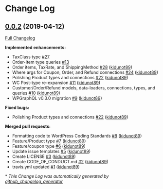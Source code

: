 # Change Log

## [0.0.2](https://github.com/kidunot89/wp-graphql-woocommerce/tree/0.0.2) (2019-04-12)
[Full Changelog](https://github.com/kidunot89/wp-graphql-woocommerce/compare/0.0.1...0.0.2)

**Implemented enhancements:**

- TaxClass type  [\#27](https://github.com/kidunot89/wp-graphql-woocommerce/issues/27)
- Order-Item type queries [\#13](https://github.com/kidunot89/wp-graphql-woocommerce/issues/13)
- Order items, TaxRate, and ShippingMethod [\#28](https://github.com/kidunot89/wp-graphql-woocommerce/pull/28) ([kidunot89](https://github.com/kidunot89))
- Where args for Coupon, Order, and Refund connections [\#24](https://github.com/kidunot89/wp-graphql-woocommerce/pull/24) ([kidunot89](https://github.com/kidunot89))
- Polishing Product types and connections [\#22](https://github.com/kidunot89/wp-graphql-woocommerce/pull/22) ([kidunot89](https://github.com/kidunot89))
- WC Post-type re-expansion [\#11](https://github.com/kidunot89/wp-graphql-woocommerce/pull/11) ([kidunot89](https://github.com/kidunot89))
- Customer/Order/Refund models, data-loaders, connections, types, and queries [\#10](https://github.com/kidunot89/wp-graphql-woocommerce/pull/10) ([kidunot89](https://github.com/kidunot89))
- WPGraphQL v0.3.0 migration [\#9](https://github.com/kidunot89/wp-graphql-woocommerce/pull/9) ([kidunot89](https://github.com/kidunot89))

**Fixed bugs:**

- Polishing Product types and connections [\#22](https://github.com/kidunot89/wp-graphql-woocommerce/pull/22) ([kidunot89](https://github.com/kidunot89))

**Merged pull requests:**

- Formatting code to WordPress Coding Standards [\#8](https://github.com/kidunot89/wp-graphql-woocommerce/pull/8) ([kidunot89](https://github.com/kidunot89))
- Feature/Product type [\#7](https://github.com/kidunot89/wp-graphql-woocommerce/pull/7) ([kidunot89](https://github.com/kidunot89))
- Feature/coupon type [\#6](https://github.com/kidunot89/wp-graphql-woocommerce/pull/6) ([kidunot89](https://github.com/kidunot89))
- Update issue templates [\#5](https://github.com/kidunot89/wp-graphql-woocommerce/pull/5) ([kidunot89](https://github.com/kidunot89))
- Create LICENSE [\#3](https://github.com/kidunot89/wp-graphql-woocommerce/pull/3) ([kidunot89](https://github.com/kidunot89))
- Create CODE\_OF\_CONDUCT.md [\#2](https://github.com/kidunot89/wp-graphql-woocommerce/pull/2) ([kidunot89](https://github.com/kidunot89))
- travis.yml updated [\#1](https://github.com/kidunot89/wp-graphql-woocommerce/pull/1) ([kidunot89](https://github.com/kidunot89))



\* *This Change Log was automatically generated by [github_changelog_generator](https://github.com/skywinder/Github-Changelog-Generator)*